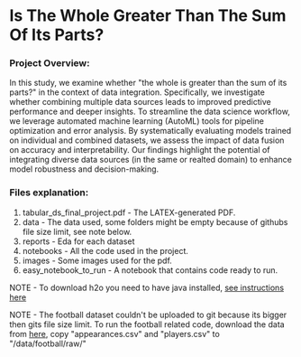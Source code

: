# Is The Whole Greater Than The Sum Of Its Parts?

### Project Overview:
In this study, we examine whether "the whole is greater than the sum of its parts?" in the context of data integration. Specifically, we investigate whether combining multiple data sources leads to improved predictive performance and deeper insights. To streamline the data science workflow, we leverage automated machine learning (AutoML) tools for pipeline optimization and error analysis. By systematically evaluating models trained on individual and combined datasets, we assess the impact of data fusion on accuracy and interpretability. Our findings highlight the potential of integrating diverse data sources (in the same or realted domain) to enhance model robustness and decision-making.

### Files explanation:

1. tabular_ds_final_project.pdf - The LATEX-generated PDF.
2. data - The data used, some folders might be empty because of githubs file size limit, see note below.
3. reports - Eda for each dataset
4. notebooks - All the code used in the project.
5. images - Some images used for the pdf.
6. easy_notebook_to_run - A notebook that contains code ready to run.

NOTE - To download h2o you need to have java installed, [see instructions here](https://docs.h2o.ai/h2o/latest-stable/h2o-docs/welcome.html#requirements)

NOTE - The football dataset couldn't be uploaded to git because its bigger then gits file size limit. To run the football related code, download the data from [here](https://www.kaggle.com/datasets/davidcariboo/player-scores/data), copy "appearances.csv" and "players.csv" to "/data/football/raw/"
